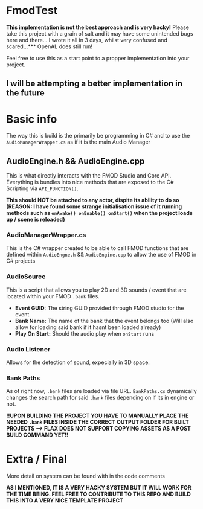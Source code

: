 # FmodTest
**This implementation is not the best approach and is very hacky!** Please take this project with a grain of salt and it may have some unintended bugs here and there... I wrote it all in 3 days, whilst very confused and scared...***
OpenAL does still run!

Feel free to use this as a start point to a propper implementation into your project.

I will be attempting a better implementation in the future
 -----
 # Basic info
 The way this is build is the primarily be programming in C# and to use the `AudioManagerWrapper.cs` as if it is the main Audio Manager
 ## AudioEngine.h && AudioEngine.cpp
 This is what directly interacts with the FMOD Studio and Core API. Everything is bundles into nice methods that are exposed to the C# Scripting via `API_FUNCTION()`.
 
 **This should NOT be attached to any actor, dispite its ability to do so (REASON: I have found some strange initialisation issue of it running methods such as `onAwake() onEnable() onStart()` when the project loads up / scene is reloaded)**

 ### AudioManagerWrapper.cs
 This is the C# wrapper created to be able to call FMOD functions that are defined within `AudioEngne.h` && `AudioEngine.cpp` to allow the use of FMOD in C# projects

 ### AudioSource
 This is a script that allows you to play 2D and 3D sounds / event that are located within your FMOD `.bank` files.
 * **Event GUID:** The string GUID provided through FMOD studio for the event.
 * **Bank Name:** The name of the bank that the event belongs too (Will also allow for loading said bank if it hasnt been loaded already)
 * **Play On Start:** Should the audio play when `onStart` runs

### Audio Listener
Allows for the detection of sound, expecially in 3D space.

### Bank Paths
As of right now, `.bank` files are loaded via file URL. `BankPaths.cs` dynamically changes the search path for said `.bank` files depending on if its in engine or not.

**!!UPON BUILDING THE PROJECT YOU HAVE TO MANUALLY PLACE THE NEEDED `.bank` FILES INSIDE THE CORRECT OUTPUT FOLDER FOR BUILT PROJECTS --> FLAX DOES NOT SUPPORT COPYING ASSETS AS A POST BUILD COMMAND YET!!**

# Extra / Final
More detail on system can be found with in the code comments

**AS I MENTIONED, IT IS A VERY HACKY SYSTEM BUT IT WILL WORK FOR THE TIME BEING. FEEL FREE TO CONTRIBUTE TO THIS REPO AND BUILD THIS INTO A VERY NICE TEMPLATE PROJECT**
